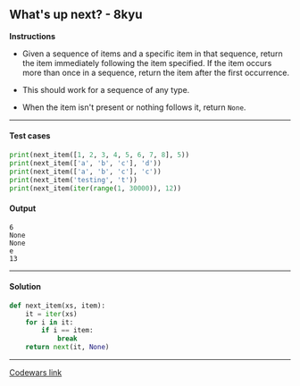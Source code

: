 ## What's up next? - 8kyu

**Instructions**

- Given a sequence of items and a specific item in that sequence, return the item immediately following the item specified. If the item occurs more than once in a sequence, return the item after the first occurrence.

- This should work for a sequence of any type.

- When the item isn't present or nothing follows it, return `None`.

---

#### Test cases

```python
print(next_item([1, 2, 3, 4, 5, 6, 7, 8], 5))
print(next_item(['a', 'b', 'c'], 'd'))
print(next_item(['a', 'b', 'c'], 'c'))
print(next_item('testing', 't'))
print(next_item(iter(range(1, 30000)), 12))
```

#### Output
```
6
None
None
e
13
```

---

#### Solution

```python
def next_item(xs, item):
    it = iter(xs)
    for i in it:
        if i == item:
            break
    return next(it, None)
```

---

[Codewars link](https://www.codewars.com/kata/542ebbdb494db239f8000046)

